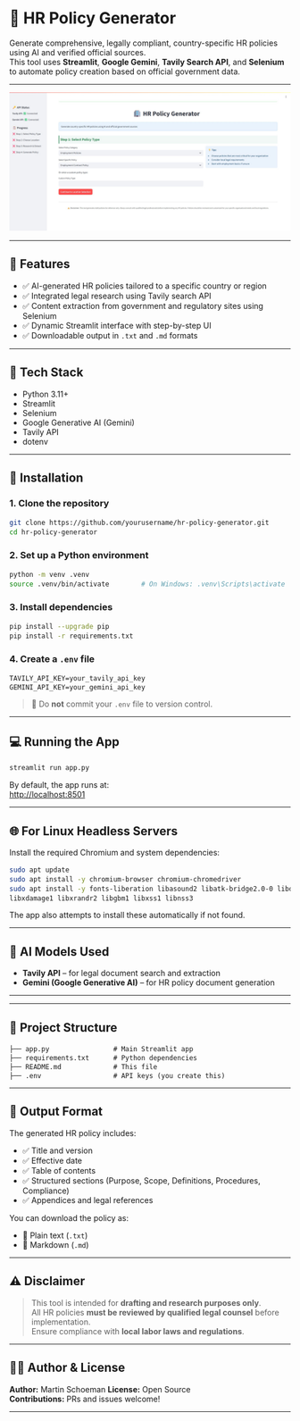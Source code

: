 # 🏢 HR Policy Generator

Generate comprehensive, legally compliant, country-specific HR policies using AI and verified official sources.  
This tool uses **Streamlit**, **Google Gemini**, **Tavily Search API**, and **Selenium** to automate policy creation based on official government data.

---

![Screenshot](preview.jpeg)

---

## 🚀 Features

- ✅ AI-generated HR policies tailored to a specific country or region  
- ✅ Integrated legal research using Tavily search API  
- ✅ Content extraction from government and regulatory sites using Selenium  
- ✅ Dynamic Streamlit interface with step-by-step UI  
- ✅ Downloadable output in `.txt` and `.md` formats  

---

## 🧱 Tech Stack

- Python 3.11+
- Streamlit
- Selenium
- Google Generative AI (Gemini)
- Tavily API
- dotenv

---

## 🔧 Installation

### 1. Clone the repository

```bash
git clone https://github.com/yourusername/hr-policy-generator.git
cd hr-policy-generator
```

### 2. Set up a Python environment

```bash
python -m venv .venv
source .venv/bin/activate        # On Windows: .venv\Scripts\activate
```

### 3. Install dependencies

```bash
pip install --upgrade pip
pip install -r requirements.txt
```

### 4. Create a `.env` file

```env
TAVILY_API_KEY=your_tavily_api_key
GEMINI_API_KEY=your_gemini_api_key
```

> 🔐 Do **not** commit your `.env` file to version control.

---

## 💻 Running the App

```bash
streamlit run app.py
```

By default, the app runs at:  
[http://localhost:8501](http://localhost:8501)

---

## 🌐 For Linux Headless Servers

Install the required Chromium and system dependencies:

```bash
sudo apt update
sudo apt install -y chromium-browser chromium-chromedriver
sudo apt install -y fonts-liberation libasound2 libatk-bridge2.0-0 libdrm2 libxcomposite1 \
libxdamage1 libxrandr2 libgbm1 libxss1 libnss3
```

The app also attempts to install these automatically if not found.

---

## 🧠 AI Models Used

- **Tavily API** – for legal document search and extraction  
- **Gemini (Google Generative AI)** – for HR policy document generation

---



---

## 📂 Project Structure

```
├── app.py                # Main Streamlit app
├── requirements.txt      # Python dependencies
├── README.md             # This file
├── .env                  # API keys (you create this)
```

---

## 📄 Output Format

The generated HR policy includes:

- ✅ Title and version  
- ✅ Effective date  
- ✅ Table of contents  
- ✅ Structured sections (Purpose, Scope, Definitions, Procedures, Compliance)  
- ✅ Appendices and legal references  

You can download the policy as:

- 📄 Plain text (`.txt`)  
- 📝 Markdown (`.md`)

---

## ⚠️ Disclaimer

> This tool is intended for **drafting and research purposes only**.  
> All HR policies **must be reviewed by qualified legal counsel** before implementation.  
> Ensure compliance with **local labor laws and regulations**.

---

## 🙋‍♂️ Author & License

**Author:** Martin Schoeman
**License:** Open Source  
**Contributions:** PRs and issues welcome!

---
